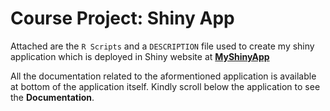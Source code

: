 # Course Project: Shiny App

Attached are the `R Scripts` and a `DESCRIPTION` file used to create my shiny application which is deployed in Shiny website at    **[MyShinyApp](https://aamahat.shinyapps.io/FirstShinyApp/)**

All the documentation related to the aformentioned application is available at bottom of the application itself. Kindly scroll below the application to see the **Documentation**.
